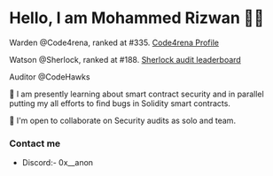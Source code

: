 Hello, I am Mohammed Rizwan :raising_hand_man:
================================

Warden @Code4rena, ranked at #335. [Code4rena Profile](https://code4rena.com/@MohammedRizwan)

Watson @Sherlock, ranked at #188. [Sherlock audit leaderboard](https://audits.sherlock.xyz/leaderboard)

Auditor @CodeHawks

🧠 I am presently learning about smart contract security and in parallel putting my all efforts to find bugs in Solidity smart contracts. 

🤝  I'm open to collaborate on Security audits as solo and team. 


### Contact me
* Discord:- 0x__anon

